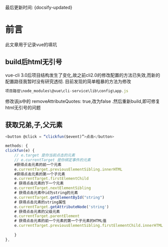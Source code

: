 最后更新时间: {docsify-updated}

# 前言
此文章用于记录vue的填坑

## build后html无引号

vue-cli 3.0后项目结构发生了变化,故之前cli2.0的修改配置的方法已失效,而新的配置路径我暂时没有研究透彻.
目前发现的简单粗暴的方法为修改
```js
项目路径\node_modules\@vue\cli-service\lib\config\app.js
```
修改该js中的 removeAttributeQuotes: true,改为false .然后重新build,即可修复html无引号的问题

## 获取兄弟,子,父元素
```js
<button @click = “clickfun($event)”>点击</button>

methods: {
clickfun(e) {
	// e.target 是你当前点击的元素
	// e.currentTarget 是你绑定事件的元素
    #获得点击元素的前一个元素
    e.currentTarget.previousElementSibling.innerHTML
    #获得点击元素的第一个子元素
    e.currentTarget.firstElementChild
    # 获得点击元素的下一个元素
    e.currentTarget.nextElementSibling
    # 获得点击元素中id为string的元素
    e.currentTarget.getElementById("string")
    # 获得点击元素的string属性
    e.currentTarget.getAttributeNode('string')
    # 获得点击元素的父级元素
    e.currentTarget.parentElement
    # 获得点击元素的前一个元素的第一个子元素的HTML值
    e.currentTarget.previousElementSibling.firstElementChild.innerHTML
 
    }
},
```